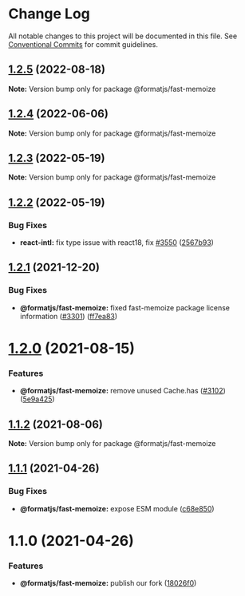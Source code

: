 # Change Log

All notable changes to this project will be documented in this file.
See [Conventional Commits](https://conventionalcommits.org) for commit guidelines.

## [1.2.5](https://github.com/formatjs/formatjs/compare/@formatjs/fast-memoize@1.2.4...@formatjs/fast-memoize@1.2.5) (2022-08-18)

**Note:** Version bump only for package @formatjs/fast-memoize

## [1.2.4](https://github.com/formatjs/formatjs/compare/@formatjs/fast-memoize@1.2.3...@formatjs/fast-memoize@1.2.4) (2022-06-06)

**Note:** Version bump only for package @formatjs/fast-memoize

## [1.2.3](https://github.com/formatjs/formatjs/compare/@formatjs/fast-memoize@1.2.2...@formatjs/fast-memoize@1.2.3) (2022-05-19)

**Note:** Version bump only for package @formatjs/fast-memoize

## [1.2.2](https://github.com/formatjs/formatjs/compare/@formatjs/fast-memoize@1.2.1...@formatjs/fast-memoize@1.2.2) (2022-05-19)

### Bug Fixes

* **react-intl:** fix type issue with react18, fix [#3550](https://github.com/formatjs/formatjs/issues/3550) ([2567b93](https://github.com/formatjs/formatjs/commit/2567b932c5d18b097a43842563046c20ce0c49f1))

## [1.2.1](https://github.com/formatjs/formatjs/compare/@formatjs/fast-memoize@1.2.0...@formatjs/fast-memoize@1.2.1) (2021-12-20)

### Bug Fixes

* **@formatjs/fast-memoize:** fixed fast-memoize package license information ([#3301](https://github.com/formatjs/formatjs/issues/3301)) ([ff7ea83](https://github.com/formatjs/formatjs/commit/ff7ea837cabf7d82b7e0d808c753557bec1a63b2))

# [1.2.0](https://github.com/formatjs/formatjs/compare/@formatjs/fast-memoize@1.1.2...@formatjs/fast-memoize@1.2.0) (2021-08-15)

### Features

* **@formatjs/fast-memoize:** remove unused Cache.has ([#3102](https://github.com/formatjs/formatjs/issues/3102)) ([5e9a425](https://github.com/formatjs/formatjs/commit/5e9a425519fd2b2473172687fccb58a6979ec81e))

## [1.1.2](https://github.com/formatjs/formatjs/compare/@formatjs/fast-memoize@1.1.1...@formatjs/fast-memoize@1.1.2) (2021-08-06)

**Note:** Version bump only for package @formatjs/fast-memoize

## [1.1.1](https://github.com/formatjs/formatjs/compare/@formatjs/fast-memoize@1.1.0...@formatjs/fast-memoize@1.1.1) (2021-04-26)

### Bug Fixes

* **@formatjs/fast-memoize:** expose ESM module ([c68e850](https://github.com/formatjs/formatjs/commit/c68e8508956ec6e3f13e2f0aed0419fcd2c453ce))

# 1.1.0 (2021-04-26)

### Features

* **@formatjs/fast-memoize:** publish our fork ([18026f0](https://github.com/formatjs/formatjs/commit/18026f0a5f986a385efd3793ce9190024a3f903c))
